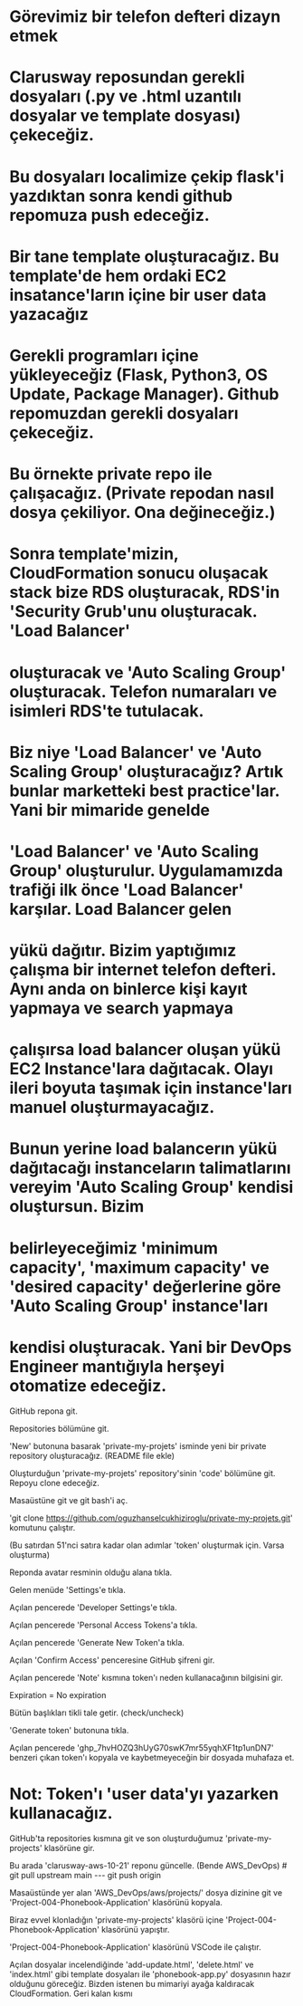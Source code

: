 # Görevimiz bir telefon defteri dizayn etmek
# Clarusway reposundan gerekli dosyaları (.py ve .html uzantılı dosyalar ve template dosyası) çekeceğiz.
# Bu dosyaları localimize çekip flask'i yazdıktan sonra kendi github repomuza push edeceğiz.
# Bir tane template oluşturacağız. Bu template'de hem ordaki EC2 insatance'ların içine bir user data yazacağız
# Gerekli programları içine yükleyeceğiz (Flask, Python3, OS Update, Package Manager). Github repomuzdan gerekli dosyaları çekeceğiz.
# Bu örnekte private repo ile çalışacağız. (Private repodan nasıl dosya çekiliyor. Ona değineceğiz.)
# Sonra template'mizin, CloudFormation sonucu oluşacak stack bize RDS oluşturacak, RDS'in 'Security Grub'unu oluşturacak. 'Load Balancer'
# oluşturacak ve 'Auto Scaling Group' oluşturacak. Telefon numaraları ve isimleri RDS'te tutulacak.
# Biz niye 'Load Balancer' ve 'Auto Scaling Group' oluşturacağız? Artık bunlar marketteki best practice'lar. Yani bir mimaride genelde
# 'Load Balancer' ve 'Auto Scaling Group' oluşturulur. Uygulamamızda trafiği ilk önce 'Load Balancer' karşılar. Load Balancer gelen
# yükü dağıtır. Bizim yaptığımız çalışma bir internet telefon defteri. Aynı anda on binlerce kişi kayıt yapmaya ve search yapmaya
# çalışırsa load balancer oluşan yükü EC2 Instance'lara dağıtacak. Olayı ileri boyuta taşımak için instance'ları manuel oluşturmayacağız.
# Bunun yerine load balancerın yükü dağıtacağı instanceların talimatlarını vereyim 'Auto Scaling Group' kendisi oluştursun. Bizim
# belirleyeceğimiz 'minimum capacity', 'maximum capacity' ve 'desired capacity' değerlerine göre 'Auto Scaling Group' instance'ları
# kendisi oluşturacak. Yani bir DevOps Engineer mantığıyla herşeyi otomatize edeceğiz.

GitHub repona git.

Repositories bölümüne git.

'New' butonuna basarak 'private-my-projets' isminde yeni bir private repository oluşturacağız. (README file ekle)

Oluşturduğun 'private-my-projets' repository'sinin 'code' bölümüne git. Repoyu clone edeceğiz.

Masaüstüne git ve git bash'i aç.

'git clone https://github.com/oguzhanselcukhiziroglu/private-my-projets.git' komutunu çalıştır.

(Bu satırdan 51'nci satıra kadar olan adımlar 'token' oluşturmak için. Varsa oluşturma)

Reponda avatar resminin olduğu alana tıkla.

Gelen menüde 'Settings'e tıkla.

Açılan pencerede 'Developer Settings'e tıkla.

Açılan pencerede 'Personal Access Tokens'a tıkla.

Açılan pencerede 'Generate New Token'a tıkla.

Açılan 'Confirm Access' penceresine GitHub şifreni gir.

Açılan pencerede 'Note' kısmına token'ı neden kullanacağının bilgisini gir.

Expiration = No expiration

Bütün başlıkları tikli tale getir. (check/uncheck)

'Generate token' butonuna tıkla.

Açılan pencerede 'ghp_7hvHOZQ3hUyG70swK7mr55yqhXF1tp1unDN7' benzeri çıkan token'ı kopyala ve kaybetmeyeceğin bir dosyada muhafaza et.

# Not: Token'ı 'user data'yı yazarken kullanacağız.

GitHub'ta repositories kısmına git ve son oluşturduğumuz 'private-my-projects' klasörüne gir.

Bu arada 'clarusway-aws-10-21' reponu güncelle. (Bende AWS_DevOps) # git pull upstream main --- git push origin

Masaüstünde yer alan 'AWS_DevOps/aws/projects/' dosya dizinine git ve 'Project-004-Phonebook-Application' klasörünü kopyala.

Biraz evvel klonladığın 'private-my-projects' klasörü içine 'Project-004-Phonebook-Application' klasörünü yapıştır.

'Project-004-Phonebook-Application' klasörünü VSCode ile çalıştır.

Açılan dosyalar incelendiğinde 'add-update.html', 'delete.html' ve 'index.html' gibi template dosyaları ile 'phonebook-app.py'
dosyasının hazır olduğunu göreceğiz. Bizden istenen bu mimariyi ayağa kaldıracak CloudFormation. Geri kalan kısmı